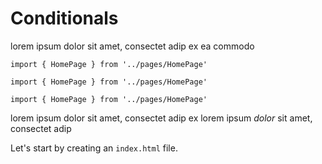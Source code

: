 # Conditionals

lorem ipsum dolor sit amet, consectet adip ex ea commodo

```vue
import { HomePage } from '../pages/HomePage'

import { HomePage } from '../pages/HomePage'

import { HomePage } from '../pages/HomePage'
```

lorem ipsum dolor sit amet, consectet adip ex
lorem ipsum *dolor* sit amet, consectet adip

Let's start by creating an `index.html` file.